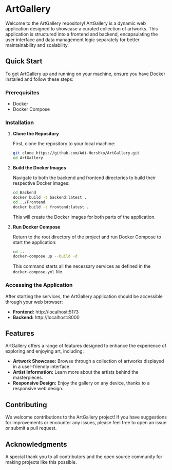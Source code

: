 # ArtGallery

Welcome to the ArtGallery repository! ArtGallery is a dynamic web application designed to showcase a curated collection of artworks. This application is structured into a frontend and backend, encapsulating the user interface and data management logic separately for better maintainability and scalability.

## Quick Start

To get ArtGallery up and running on your machine, ensure you have Docker installed and follow these steps:

### Prerequisites

- Docker
- Docker Compose

### Installation

1. **Clone the Repository**

   First, clone the repository to your local machine:

   ```bash
   git clone https://github.com/Adi-Hershko/ArtGallery.git
   cd ArtGallery
   ```

2. **Build the Docker Images**

   Navigate to both the backend and frontend directories to build their respective Docker images:

   ```bash
   cd Backend
   docker build -t backend:latest .
   cd ../Frontend
   docker build -t frontend:latest .
   ```

   This will create the Docker images for both parts of the application.

3. **Run Docker Compose**

   Return to the root directory of the project and run Docker Compose to start the application:

   ```bash
   cd ..
   docker-compose up --build -d
   ```

   This command starts all the necessary services as defined in the `docker-compose.yml` file.

### Accessing the Application

After starting the services, the ArtGallery application should be accessible through your web browser:

- **Frontend:** http://localhost:5173
- **Backend:** http://localhost:8000

## Features

ArtGallery offers a range of features designed to enhance the experience of exploring and enjoying art, including:

- **Artwork Showcase:** Browse through a collection of artworks displayed in a user-friendly interface.
- **Artist Information:** Learn more about the artists behind the masterpieces.
- **Responsive Design:** Enjoy the gallery on any device, thanks to a responsive web design.

## Contributing

We welcome contributions to the ArtGallery project! If you have suggestions for improvements or encounter any issues, please feel free to open an issue or submit a pull request.

## Acknowledgments

A special thank you to all contributors and the open source community for making projects like this possible.
